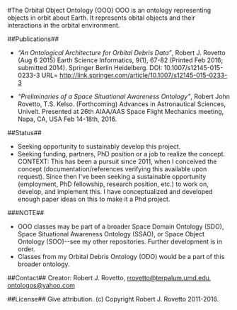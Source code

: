 #The Orbital Object Ontology (OOO)
OOO is an ontology representing objects in orbit about Earth. It represents obital objects and their interactions in the orbital environment. 

##Publications##
* _“An Ontological Architecture for Orbital Debris Data”_, Robert J. Rovetto (Aug 6 2015) Earth Science Informatics, 9(1), 67-82 
(Printed Feb 2016; submitted 2014). Springer Berlin Heidelberg. DOI: 10.1007/s12145-015-0233-3 
URL= http://link.springer.com/article/10.1007/s12145-015-0233-3

* _“Preliminaries of a Space Situational Awareness Ontology”_, Robert John Rovetto, T.S. Kelso. (Forthcoming) Advances in Astronautical Sciences, Univelt. Presented at 26th AIAA/AAS Space Flight Mechanics meeting, Napa, CA, USA Feb 14-18th, 2016.

##Status##
* Seeking opportunity to sustainably develop this project. 
* Seeking funding, partners, PhD position or a job to realize the concept.
CONTEXT: This has been a pursuit since 2011, when I conceived the concept (documentation/references verifying this available upon request). Since then I've been seeking a sustainable opportunity (employment, PhD fellowship, research position, etc.) to work on, develop, and implement this. I have conceptualized and developed enough paper ideas on this to make it a Phd project. 

###NOTE##
* OOO classes may be part of a broader Space Domain Ontology (SDO), Space Situational Awareness Ontology (SSAO), or Space Object Ontology (SOO)--see my other repositories. Further development is in order.
* Classes from my Orbital Debris Ontology (ODO) would be a part of this broader ontology.

##Contact##
Creator: Robert J. Rovetto, rrovetto@terpalum.umd.edu, ontologos@yahoo.com

##License##
Give attribution. (c) Copyright Robert J. Rovetto 2011-2016.
